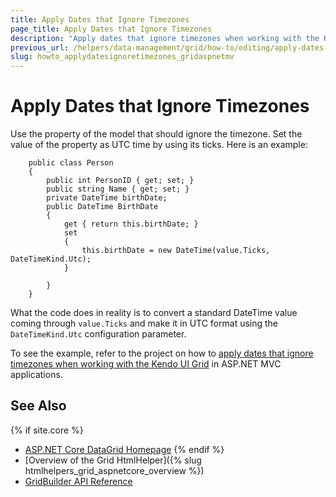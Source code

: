 ```yaml
---
title: Apply Dates that Ignore Timezones
page_title: Apply Dates that Ignore Timezones
description: "Apply dates that ignore timezones when working with the Kendo UI Grid in ASP.NET MVC applications."
previous_url: /helpers/data-management/grid/how-to/editing/apply-dates-that-ignore-timezones
slug: howto_applydatesignoretimezones_gridaspnetmv
---
```


# Apply Dates that Ignore Timezones

Use the property of the model that should ignore the timezone. Set the value of the property as UTC time by using its ticks. Here is an example:

```
    public class Person
    {
        public int PersonID { get; set; }
        public string Name { get; set; }
        private DateTime birthDate;
        public DateTime BirthDate
        {
            get { return this.birthDate; }
            set
            {
                this.birthDate = new DateTime(value.Ticks, DateTimeKind.Utc);
            }

        }
    }
```

What the code does in reality is to convert a standard DateTime value coming through `value.Ticks` and make it in UTC format using the `DateTimeKind.Utc` configuration parameter.

To see the example, refer to the project on how to [apply dates that ignore timezones when working with the Kendo UI Grid](https://github.com/telerik/ui-for-aspnet-mvc-examples/tree/master/Telerik.Examples.Mvc/Telerik.Examples.Mvc/Areas/GridDateIgnoreTimeZones) in ASP.NET MVC applications.

## See Also

{% if site.core %}
* [ASP.NET Core DataGrid Homepage](https://www.telerik.com/aspnet-core-ui/grid)
{% endif %}
* [Overview of the Grid HtmlHelper]({% slug htmlhelpers_grid_aspnetcore_overview %})
* [GridBuilder API Reference](https://docs.telerik.com/aspnet-mvc/api/kendo.mvc.ui.fluent/gridbuilder)
